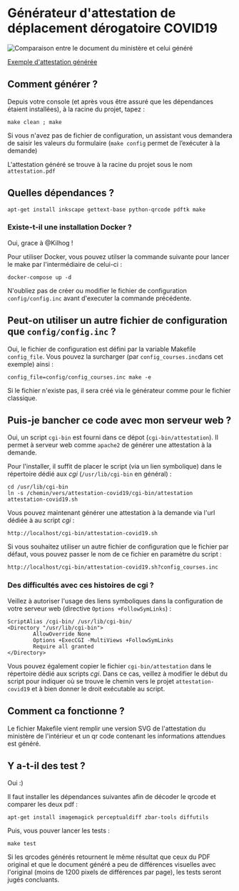 # Générateur d'attestation de déplacement dérogatoire COVID19

![Comparaison entre le document du ministère et celui généré](exemples/comparaison.png)

[Exemple d'attestation générée](exemples/attestation_exemple.pdf)

## Comment générer ?

Depuis votre console (et après vous être assuré que les dépendances étaient installées), à la racine du projet, tapez : 

    make clean ; make

Si vous n'avez pas de fichier de configuration, un assistant vous demandera de saisir les valeurs du formulaire (``make config`` permet de l’exécuter à la demande)

L'attestation généré se trouve à la racine du projet sous le nom ``attestation.pdf``

## Quelles dépendances ?

    apt-get install inkscape gettext-base python-qrcode pdftk make

### Existe-t-il une installation Docker ?

Oui, grace à @Kilhog !

Pour utiliser Docker, vous pouvez utilser la commande suivante pour lancer le make par l'intermédiaire de celui-ci :

    docker-compose up -d

N'oubliez pas de créer ou modifier le fichier de configuration ``config/config.inc`` avant d'executer la commande précédente.

## Peut-on utiliser un autre fichier de configuration que ``config/config.inc`` ?

Oui, le fichier de configuration est défini par la variable Makefile ``config_file``. Vous pouvez la surcharger (par ``config_courses.inc``dans cet exemple) ainsi :

    config_file=config/config_courses.inc make -e

Si le fichier n'existe pas, il sera créé via le générateur comme pour le fichier classique.

## Puis-je bancher ce code avec mon serveur web ?

Oui, un script ``cgi-bin`` est fourni dans ce dépot (``cgi-bin/attestation``). Il permet à serveur web comme ``apache2`` de générer une attestation à la demande.

Pour l'installer, il suffit de placer le script (via un lien symbolique) dans le répertoire dédié aux *cgi* (``/usr/lib/cgi-bin`` en général) :

    cd /usr/lib/cgi-bin
    ln -s /chemin/vers/attestation-covid19/cgi-bin/attestation attestation-covid19.sh

Vous pouvez maintenant générer une attestation à la demande via l'url dédiée à au script *cgi* :

    http://localhost/cgi-bin/attestation-covid19.sh

Si vous souhaitez utiliser un autre fichier de configuration que le fichier par défaut, vous pouvez passer le nom de ce fichier en paramètre du script :

    http://localhost/cgi-bin/attestation-covid19.sh?config_courses.inc

### Des difficultés avec ces histoires de cgi ?

Veillez à autoriser l'usage des liens symboliques dans la configuration de votre serveur web (directive ``Options +FollowSymLinks``) :

    ScriptAlias /cgi-bin/ /usr/lib/cgi-bin/
    <Directory "/usr/lib/cgi-bin">
            AllowOverride None
            Options +ExecCGI -MultiViews +FollowSymLinks
            Require all granted
    </Directory>

Vous pouvez également copier le fichier ``cgi-bin/attestation`` dans le répertoire dédié aux scripts *cgi*. Dans ce cas, veillez à modifier le début du script pour indiquer où se trouve le chemin vers le projet ``attestation-covid19`` et à bien donner le droit exécutable au script.

## Comment ca fonctionne ?

Le fichier Makefile vient remplir une version SVG de l'attestation du ministère de l'intérieur et un qr code contenant les informations attendues est généré.

## Y a-t-il des test ?

Oui :)

Il faut installer les dépendances suivantes afin de décoder le qrcode et comparer les deux pdf :

    apt-get install imagemagick perceptualdiff zbar-tools diffutils

Puis, vous pouver lancer les tests :

    make test

Si les qrcodes générés retournent le même résultat que ceux du PDF original et que le document généré a peu de différences visuelles avec l'original (moins de 1200 pixels de différences par page), les tests seront jugés concluants.
